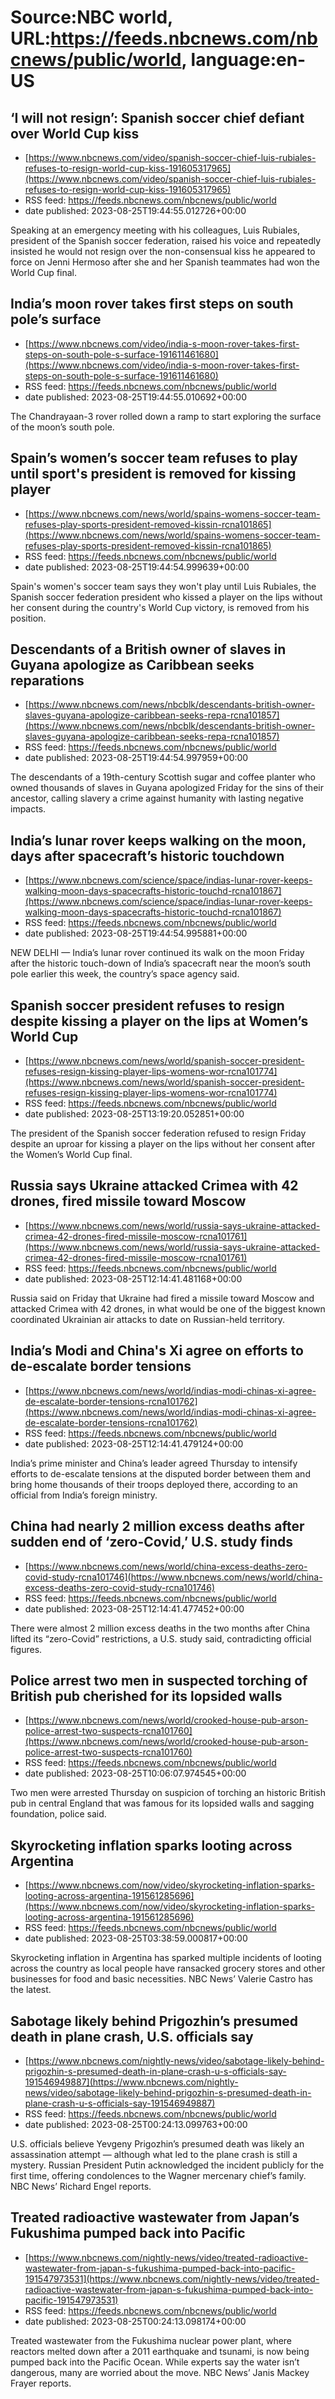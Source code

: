 # Source:NBC world, URL:https://feeds.nbcnews.com/nbcnews/public/world, language:en-US

## ‘I will not resign’: Spanish soccer chief defiant over World Cup kiss
 - [https://www.nbcnews.com/video/spanish-soccer-chief-luis-rubiales-refuses-to-resign-world-cup-kiss-191605317965](https://www.nbcnews.com/video/spanish-soccer-chief-luis-rubiales-refuses-to-resign-world-cup-kiss-191605317965)
 - RSS feed: https://feeds.nbcnews.com/nbcnews/public/world
 - date published: 2023-08-25T19:44:55.012726+00:00

Speaking at an emergency meeting with his colleagues, Luis Rubiales, president of the Spanish soccer federation, raised his voice and repeatedly insisted he would not resign over the non-consensual kiss he appeared to force on Jenni Hermoso after she and her Spanish teammates had won the World Cup final.

## India’s moon rover takes first steps on south pole’s surface
 - [https://www.nbcnews.com/video/india-s-moon-rover-takes-first-steps-on-south-pole-s-surface-191611461680](https://www.nbcnews.com/video/india-s-moon-rover-takes-first-steps-on-south-pole-s-surface-191611461680)
 - RSS feed: https://feeds.nbcnews.com/nbcnews/public/world
 - date published: 2023-08-25T19:44:55.010692+00:00

The Chandrayaan-3 rover rolled down a ramp to start exploring the surface of the moon’s south pole.

## Spain’s women’s soccer team refuses to play until sport's president is removed for kissing player
 - [https://www.nbcnews.com/news/world/spains-womens-soccer-team-refuses-play-sports-president-removed-kissin-rcna101865](https://www.nbcnews.com/news/world/spains-womens-soccer-team-refuses-play-sports-president-removed-kissin-rcna101865)
 - RSS feed: https://feeds.nbcnews.com/nbcnews/public/world
 - date published: 2023-08-25T19:44:54.999639+00:00

Spain's women's soccer team says they won't play until Luis Rubiales, the Spanish soccer federation president who kissed a player on the lips without her consent during the country's World Cup victory, is removed from his position.

## Descendants of a British owner of slaves in Guyana apologize as Caribbean seeks reparations
 - [https://www.nbcnews.com/news/nbcblk/descendants-british-owner-slaves-guyana-apologize-caribbean-seeks-repa-rcna101857](https://www.nbcnews.com/news/nbcblk/descendants-british-owner-slaves-guyana-apologize-caribbean-seeks-repa-rcna101857)
 - RSS feed: https://feeds.nbcnews.com/nbcnews/public/world
 - date published: 2023-08-25T19:44:54.997959+00:00

The descendants of a 19th-century Scottish sugar and coffee planter who owned thousands of slaves in Guyana apologized Friday for the sins of their ancestor, calling slavery a crime against humanity with lasting negative impacts.

## India’s lunar rover keeps walking on the moon, days after spacecraft’s historic touchdown
 - [https://www.nbcnews.com/science/space/indias-lunar-rover-keeps-walking-moon-days-spacecrafts-historic-touchd-rcna101867](https://www.nbcnews.com/science/space/indias-lunar-rover-keeps-walking-moon-days-spacecrafts-historic-touchd-rcna101867)
 - RSS feed: https://feeds.nbcnews.com/nbcnews/public/world
 - date published: 2023-08-25T19:44:54.995881+00:00

NEW DELHI — India’s lunar rover continued its walk on the moon Friday after the historic touch-down of India’s spacecraft near the moon’s south pole earlier this week, the country’s space agency said.

## Spanish soccer president refuses to resign despite kissing a player on the lips at Women’s World Cup
 - [https://www.nbcnews.com/news/world/spanish-soccer-president-refuses-resign-kissing-player-lips-womens-wor-rcna101774](https://www.nbcnews.com/news/world/spanish-soccer-president-refuses-resign-kissing-player-lips-womens-wor-rcna101774)
 - RSS feed: https://feeds.nbcnews.com/nbcnews/public/world
 - date published: 2023-08-25T13:19:20.052851+00:00

The president of the Spanish soccer federation refused to resign Friday despite an uproar for kissing a player on the lips without her consent after the Women’s World Cup final.

## Russia says Ukraine attacked Crimea with 42 drones, fired missile toward Moscow
 - [https://www.nbcnews.com/news/world/russia-says-ukraine-attacked-crimea-42-drones-fired-missile-moscow-rcna101761](https://www.nbcnews.com/news/world/russia-says-ukraine-attacked-crimea-42-drones-fired-missile-moscow-rcna101761)
 - RSS feed: https://feeds.nbcnews.com/nbcnews/public/world
 - date published: 2023-08-25T12:14:41.481168+00:00

Russia said on Friday that Ukraine had fired a missile toward Moscow and attacked Crimea with 42 drones, in what would be one of the biggest known coordinated Ukrainian air attacks to date on Russian-held territory.

## India’s Modi and China's Xi agree on efforts to de-escalate border tensions
 - [https://www.nbcnews.com/news/world/indias-modi-chinas-xi-agree-de-escalate-border-tensions-rcna101762](https://www.nbcnews.com/news/world/indias-modi-chinas-xi-agree-de-escalate-border-tensions-rcna101762)
 - RSS feed: https://feeds.nbcnews.com/nbcnews/public/world
 - date published: 2023-08-25T12:14:41.479124+00:00

India’s prime minister and China’s leader agreed Thursday to intensify efforts to de-escalate tensions at the disputed border between them and bring home thousands of their troops deployed there, according to an official from India’s foreign ministry.

## China had nearly 2 million excess deaths after sudden end of ‘zero-Covid,’ U.S. study finds
 - [https://www.nbcnews.com/news/world/china-excess-deaths-zero-covid-study-rcna101746](https://www.nbcnews.com/news/world/china-excess-deaths-zero-covid-study-rcna101746)
 - RSS feed: https://feeds.nbcnews.com/nbcnews/public/world
 - date published: 2023-08-25T12:14:41.477452+00:00

There were almost 2 million excess deaths in the two months after China lifted its “zero-Covid” restrictions, a U.S. study said, contradicting official figures.

## Police arrest two men in suspected torching of British pub cherished for its lopsided walls
 - [https://www.nbcnews.com/news/world/crooked-house-pub-arson-police-arrest-two-suspects-rcna101760](https://www.nbcnews.com/news/world/crooked-house-pub-arson-police-arrest-two-suspects-rcna101760)
 - RSS feed: https://feeds.nbcnews.com/nbcnews/public/world
 - date published: 2023-08-25T10:06:07.974545+00:00

Two men were arrested Thursday on suspicion of torching an historic British pub in central England that was famous for its lopsided walls and sagging foundation, police said.

## Skyrocketing inflation sparks looting across Argentina
 - [https://www.nbcnews.com/now/video/skyrocketing-inflation-sparks-looting-across-argentina-191561285696](https://www.nbcnews.com/now/video/skyrocketing-inflation-sparks-looting-across-argentina-191561285696)
 - RSS feed: https://feeds.nbcnews.com/nbcnews/public/world
 - date published: 2023-08-25T03:38:59.000817+00:00

Skyrocketing inflation in Argentina has sparked multiple incidents of looting across the country as local people have ransacked grocery stores and other businesses for food and basic necessities. NBC News’ Valerie Castro has the latest.

## Sabotage likely behind Prigozhin’s presumed death in plane crash, U.S. officials say
 - [https://www.nbcnews.com/nightly-news/video/sabotage-likely-behind-prigozhin-s-presumed-death-in-plane-crash-u-s-officials-say-191546949887](https://www.nbcnews.com/nightly-news/video/sabotage-likely-behind-prigozhin-s-presumed-death-in-plane-crash-u-s-officials-say-191546949887)
 - RSS feed: https://feeds.nbcnews.com/nbcnews/public/world
 - date published: 2023-08-25T00:24:13.099763+00:00

U.S. officials believe Yevgeny Prigozhin’s presumed death was likely an assassination attempt — although what led to the plane crash is still a mystery. Russian President Putin acknowledged the incident publicly for the first time, offering condolences to the Wagner mercenary chief’s family. NBC News’ Richard Engel reports.

## Treated radioactive wastewater from Japan’s Fukushima pumped back into Pacific
 - [https://www.nbcnews.com/nightly-news/video/treated-radioactive-wastewater-from-japan-s-fukushima-pumped-back-into-pacific-191547973531](https://www.nbcnews.com/nightly-news/video/treated-radioactive-wastewater-from-japan-s-fukushima-pumped-back-into-pacific-191547973531)
 - RSS feed: https://feeds.nbcnews.com/nbcnews/public/world
 - date published: 2023-08-25T00:24:13.098174+00:00

Treated wastewater from the Fukushima nuclear power plant, where reactors melted down after a 2011 earthquake and tsunami, is now being pumped back into the Pacific Ocean. While experts say the water isn’t dangerous, many are worried about the move. NBC News’ Janis Mackey Frayer reports.

